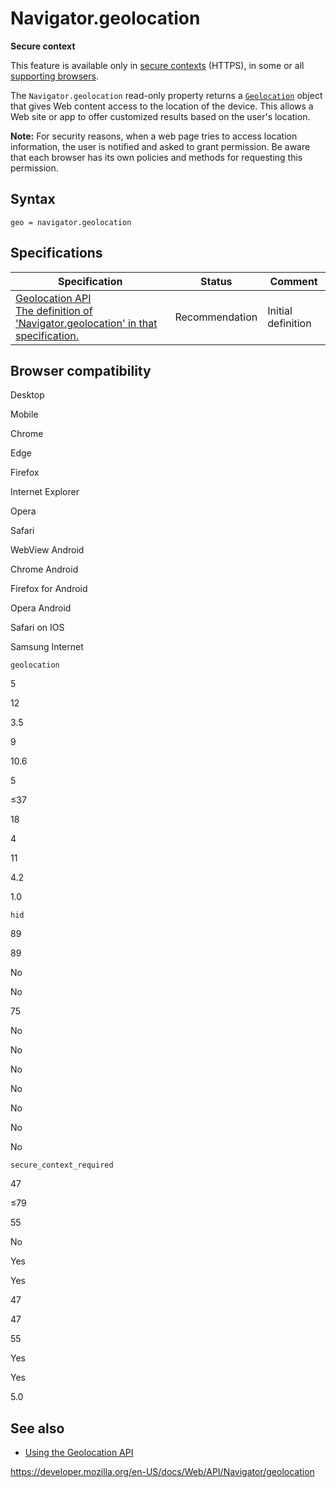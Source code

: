 # Navigator.geolocation

**Secure context**

This feature is available only in [secure contexts](https://developer.mozilla.org/en-US/docs/Web/Security/Secure_Contexts) (HTTPS), in some or all [supporting browsers](#browser_compatibility).

The `Navigator.geolocation` read-only property returns a [`Geolocation`](../geolocation) object that gives Web content access to the location of the device. This allows a Web site or app to offer customized results based on the user's location.

**Note:** For security reasons, when a web page tries to access location information, the user is notified and asked to grant permission. Be aware that each browser has its own policies and methods for requesting this permission.

## Syntax

    geo = navigator.geolocation

## Specifications

<table><thead><tr class="header"><th>Specification</th><th>Status</th><th>Comment</th></tr></thead><tbody><tr class="odd"><td><a href="https://w3c.github.io/geolocation-api/#dom-navigator-geolocation">Geolocation API<br />
<span class="small">The definition of 'Navigator.geolocation' in that specification.</span></a></td><td><span class="spec-rec">Recommendation</span></td><td>Initial definition</td></tr></tbody></table>

## Browser compatibility

Desktop

Mobile

Chrome

Edge

Firefox

Internet Explorer

Opera

Safari

WebView Android

Chrome Android

Firefox for Android

Opera Android

Safari on IOS

Samsung Internet

`geolocation`

5

12

3.5

9

10.6

5

≤37

18

4

11

4.2

1.0

`hid`

89

89

No

No

75

No

No

No

No

No

No

No

`secure_context_required`

47

≤79

55

No

Yes

Yes

47

47

55

Yes

Yes

5.0

## See also

- [Using the Geolocation API](../geolocation_api/using_the_geolocation_api)

<a href="https://developer.mozilla.org/en-US/docs/Web/API/Navigator/geolocation" class="_attribution-link">https://developer.mozilla.org/en-US/docs/Web/API/Navigator/geolocation</a>

